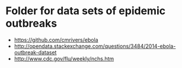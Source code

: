 # Folder for data sets of epidemic outbreaks
* https://github.com/cmrivers/ebola
* http://opendata.stackexchange.com/questions/3484/2014-ebola-outbreak-dataset
* http://www.cdc.gov/flu/weekly/nchs.htm